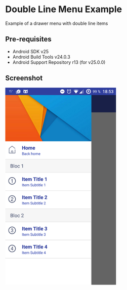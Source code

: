 Double Line Menu Example
===================================

Example of a drawer menu with double line items

Pre-requisites
--------------

- Android SDK v25
- Android Build Tools v24.0.3
- Android Support Repository r13 (for v25.0.0)

Screenshot
--------------
<p>
  <img src="https://raw.githubusercontent.com/selorbis/android-double-line-menu/master/art/screenshot.png" width="350"/>
</p>
